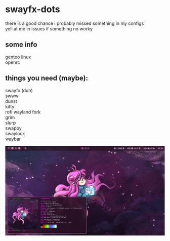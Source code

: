 # swayfx-dots
there is a good chance i probably missed something in my configs\
yell at me in issues if something no worky

## some info
gentoo linux\
openrc

## things you need (maybe):
swayfx (duh)\
swww\
dunst\
kitty\
rofi wayland fork\
grim\
slurp\
swappy\
swaylock\
waybar

![alt text](screenshot.png)

